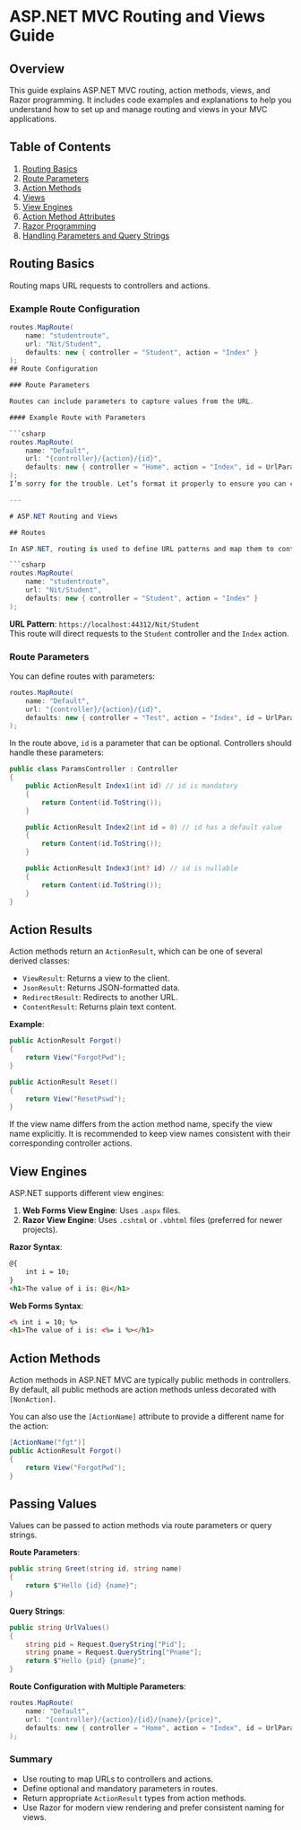 # ASP.NET MVC Routing and Views Guide

## Overview

This guide explains ASP.NET MVC routing, action methods, views, and Razor programming. It includes code examples and explanations to help you understand how to set up and manage routing and views in your MVC applications.

## Table of Contents

1. [Routing Basics](#routing-basics)
2. [Route Parameters](#route-parameters)
3. [Action Methods](#action-methods)
4. [Views](#views)
5. [View Engines](#view-engines)
6. [Action Method Attributes](#action-method-attributes)
7. [Razor Programming](#razor-programming)
8. [Handling Parameters and Query Strings](#handling-parameters-and-query-strings)

## Routing Basics

Routing maps URL requests to controllers and actions.

### Example Route Configuration

```csharp
routes.MapRoute(
    name: "studentroute",
    url: "Nit/Student",
    defaults: new { controller = "Student", action = "Index" }
);
## Route Configuration

### Route Parameters

Routes can include parameters to capture values from the URL.

#### Example Route with Parameters

```csharp
routes.MapRoute(
    name: "Default",
    url: "{controller}/{action}/{id}",
    defaults: new { controller = "Home", action = "Index", id = UrlParameter.Optional }
);
I’m sorry for the trouble. Let’s format it properly to ensure you can copy the code easily:

---

# ASP.NET Routing and Views

## Routes

In ASP.NET, routing is used to define URL patterns and map them to controllers and actions. Here’s a basic example of routing configuration:

```csharp
routes.MapRoute(
    name: "studentroute",
    url: "Nit/Student",
    defaults: new { controller = "Student", action = "Index" }
);
```

**URL Pattern**: `https://localhost:44312/Nit/Student`  
This route will direct requests to the `Student` controller and the `Index` action.

### Route Parameters

You can define routes with parameters:

```csharp
routes.MapRoute(
    name: "Default",
    url: "{controller}/{action}/{id}",
    defaults: new { controller = "Test", action = "Index", id = UrlParameter.Optional }
);
```

In the route above, `id` is a parameter that can be optional. Controllers should handle these parameters:

```csharp
public class ParamsController : Controller
{
    public ActionResult Index1(int id) // id is mandatory
    {
        return Content(id.ToString());
    }

    public ActionResult Index2(int id = 0) // id has a default value
    {
        return Content(id.ToString());
    }

    public ActionResult Index3(int? id) // id is nullable
    {
        return Content(id.ToString());
    }
}
```

## Action Results

Action methods return an `ActionResult`, which can be one of several derived classes:

- `ViewResult`: Returns a view to the client.
- `JsonResult`: Returns JSON-formatted data.
- `RedirectResult`: Redirects to another URL.
- `ContentResult`: Returns plain text content.

**Example**:

```csharp
public ActionResult Forgot()
{
    return View("ForgotPwd");
}

public ActionResult Reset()
{
    return View("ResetPswd");
}
```

If the view name differs from the action method name, specify the view name explicitly. It is recommended to keep view names consistent with their corresponding controller actions.

## View Engines

ASP.NET supports different view engines:

1. **Web Forms View Engine**: Uses `.aspx` files.
2. **Razor View Engine**: Uses `.cshtml` or `.vbhtml` files (preferred for newer projects).

**Razor Syntax**:

```html
@{
    int i = 10;
}
<h1>The value of i is: @i</h1>
```

**Web Forms Syntax**:

```html
<% int i = 10; %>
<h1>The value of i is: <%= i %></h1>
```

## Action Methods

Action methods in ASP.NET MVC are typically public methods in controllers. By default, all public methods are action methods unless decorated with `[NonAction]`.

You can also use the `[ActionName]` attribute to provide a different name for the action:

```csharp
[ActionName("fgt")]
public ActionResult Forgot()
{
    return View("ForgotPwd");
}
```

## Passing Values

Values can be passed to action methods via route parameters or query strings.

**Route Parameters**:

```csharp
public string Greet(string id, string name)
{
    return $"Hello {id} {name}";
}
```

**Query Strings**:

```csharp
public string UrlValues()
{
    string pid = Request.QueryString["Pid"];
    string pname = Request.QueryString["Pname"];
    return $"Hello {pid} {pname}";
}
```

**Route Configuration with Multiple Parameters**:

```csharp
routes.MapRoute(
    name: "Default",
    url: "{controller}/{action}/{id}/{name}/{price}",
    defaults: new { controller = "Home", action = "Index", id = UrlParameter.Optional, name = UrlParameter.Optional, price = UrlParameter.Optional }
);
```

### Summary

- Use routing to map URLs to controllers and actions.
- Define optional and mandatory parameters in routes.
- Return appropriate `ActionResult` types from action methods.
- Use Razor for modern view rendering and prefer consistent naming for views.


